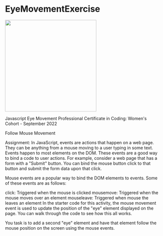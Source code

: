 # EyeMovementExercise
 <html>
<img src "eyes_github.png" width= "300"/>
</html>

Javascript Eye Movement
Professional Certificate in Coding: Women's Cohort - September 2022

Follow Mouse Movement


Assignment: 
In JavaScript, events are actions that happen on a web page. They can be anything from a mouse moving to a user typing in some text. Events happen to most elements on the DOM. These events are a good way to bind a code to user actions. For example, consider a web page that has a form with a "Submit" button. You can bind the mouse button click to that button and submit the form data upon that click.

Mouse events are a popular way to bind the DOM elements to events. Some of these events are as follows:

click: Triggered when the mouse is clicked
mousemove: Triggered when the mouse moves over an element
mouseleave: Triggered when mouse the leaves an element
In the starter code for this activity, the mouse movement event is used to update the position of the "eye" element displayed on the page. You can walk through the code to see how this all works.

You task is to add a second "eye" element and have that element follow the mouse position on the screen using the mouse events.
